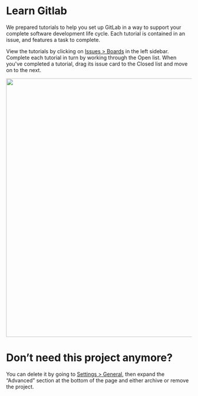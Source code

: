 # Learn Gitlab

We prepared tutorials to help you set up GitLab in a way to support your complete software development life cycle. Each tutorial is contained in an issue, and features a task to complete.

View the tutorials by clicking on [Issues > Boards](../../boards) in the left sidebar. Complete each tutorial in turn by working through the Open list. When you've completed a tutorial, drag its issue card to the Closed list and move on to the next.

<a href="../../boards"><img src="/issue-board.png" width="700" /></a>

# Don’t need this project anymore?

You can delete it by going to [Settings > General](../../../edit), then expand the “Advanced” section at the bottom of the page and either archive or remove the project.
